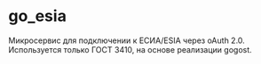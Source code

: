 # go_esia
Микросервис для подключении к ЕСИА/ESIA через oAuth 2.0. Используется только ГОСТ 3410, на основе реализации gogost.

